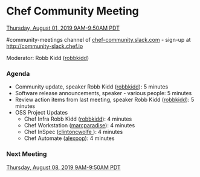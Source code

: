 # Chef Community Meeting

[Thursday, August 01, 2019 9AM-9:50AM PDT](http://everytimezone.com/#2019-08-01,240,cn3)

\#community-meetings channel of [chef-community.slack.com](http://chef-community.slack.com) - sign-up at <http://community-slack.chef.io>

Moderator: Robb Kidd ([robbkidd](https://www.github.com/robbkidd/))

### Agenda
* Community update, speaker Robb Kidd ([robbkidd](https://www.github.com/robbkidd/)): 5 minutes
* Software release announcements, speaker - various people: 5 minutes
* Review action items from last meeting, speaker Robb Kidd ([robbkidd](https://www.github.com/robbkidd/)): 5 minutes
* OSS Project Updates
  * Chef Infra Robb Kidd ([robbkidd](https://www.github.com/robbkidd/)): 4 minutes
  * Chef Workstation ([marcparadise](https://www.github.com/marcparadise/)): 4 minutes
  * Chef InSpec ([clintoncwolfe ](https://www.github.com/clintoncwolfe/)): 4 minutes
  * Chef Automate ([alexpop](https://www.github.com/alexpop/)): 4 minutes

### Next Meeting

[Thursday, August 08, 2019 9AM-9:50AM PDT](http://everytimezone.com/#2019-08-08,240,cn3)

